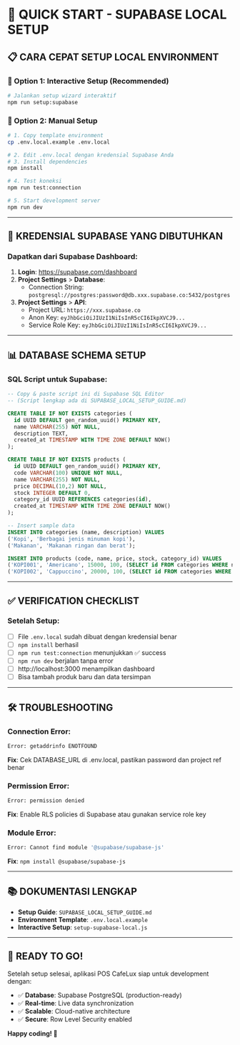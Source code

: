 # 🚀 **QUICK START - SUPABASE LOCAL SETUP**

## 📋 **CARA CEPAT SETUP LOCAL ENVIRONMENT**

### **🎯 Option 1: Interactive Setup (Recommended)**
```bash
# Jalankan setup wizard interaktif
npm run setup:supabase
```

### **🎯 Option 2: Manual Setup**
```bash
# 1. Copy template environment
cp .env.local.example .env.local

# 2. Edit .env.local dengan kredensial Supabase Anda
# 3. Install dependencies
npm install

# 4. Test koneksi
npm run test:connection

# 5. Start development server
npm run dev
```

---

## 🔗 **KREDENSIAL SUPABASE YANG DIBUTUHKAN**

### **Dapatkan dari Supabase Dashboard:**
1. **Login**: https://supabase.com/dashboard
2. **Project Settings** > **Database**:
   - Connection String: `postgresql://postgres:password@db.xxx.supabase.co:5432/postgres`
3. **Project Settings** > **API**:
   - Project URL: `https://xxx.supabase.co`
   - Anon Key: `eyJhbGciOiJIUzI1NiIsInR5cCI6IkpXVCJ9...`
   - Service Role Key: `eyJhbGciOiJIUzI1NiIsInR5cCI6IkpXVCJ9...`

---

## 📊 **DATABASE SCHEMA SETUP**

### **SQL Script untuk Supabase:**
```sql
-- Copy & paste script ini di Supabase SQL Editor
-- (Script lengkap ada di SUPABASE_LOCAL_SETUP_GUIDE.md)

CREATE TABLE IF NOT EXISTS categories (
  id UUID DEFAULT gen_random_uuid() PRIMARY KEY,
  name VARCHAR(255) NOT NULL,
  description TEXT,
  created_at TIMESTAMP WITH TIME ZONE DEFAULT NOW()
);

CREATE TABLE IF NOT EXISTS products (
  id UUID DEFAULT gen_random_uuid() PRIMARY KEY,
  code VARCHAR(100) UNIQUE NOT NULL,
  name VARCHAR(255) NOT NULL,
  price DECIMAL(10,2) NOT NULL,
  stock INTEGER DEFAULT 0,
  category_id UUID REFERENCES categories(id),
  created_at TIMESTAMP WITH TIME ZONE DEFAULT NOW()
);

-- Insert sample data
INSERT INTO categories (name, description) VALUES
('Kopi', 'Berbagai jenis minuman kopi'),
('Makanan', 'Makanan ringan dan berat');

INSERT INTO products (code, name, price, stock, category_id) VALUES
('KOPI001', 'Americano', 15000, 100, (SELECT id FROM categories WHERE name = 'Kopi' LIMIT 1)),
('KOPI002', 'Cappuccino', 20000, 100, (SELECT id FROM categories WHERE name = 'Kopi' LIMIT 1));
```

---

## ✅ **VERIFICATION CHECKLIST**

### **Setelah Setup:**
- [ ] File `.env.local` sudah dibuat dengan kredensial benar
- [ ] `npm install` berhasil
- [ ] `npm run test:connection` menunjukkan ✅ success
- [ ] `npm run dev` berjalan tanpa error
- [ ] http://localhost:3000 menampilkan dashboard
- [ ] Bisa tambah produk baru dan data tersimpan

---

## 🛠 **TROUBLESHOOTING**

### **Connection Error:**
```bash
Error: getaddrinfo ENOTFOUND
```
**Fix**: Cek DATABASE_URL di .env.local, pastikan password dan project ref benar

### **Permission Error:**
```bash
Error: permission denied
```
**Fix**: Enable RLS policies di Supabase atau gunakan service role key

### **Module Error:**
```bash
Error: Cannot find module '@supabase/supabase-js'
```
**Fix**: `npm install @supabase/supabase-js`

---

## 📚 **DOKUMENTASI LENGKAP**

- **Setup Guide**: `SUPABASE_LOCAL_SETUP_GUIDE.md`
- **Environment Template**: `.env.local.example`
- **Interactive Setup**: `setup-supabase-local.js`

---

## 🎉 **READY TO GO!**

Setelah setup selesai, aplikasi POS CafeLux siap untuk development dengan:
- ✅ **Database**: Supabase PostgreSQL (production-ready)
- ✅ **Real-time**: Live data synchronization
- ✅ **Scalable**: Cloud-native architecture
- ✅ **Secure**: Row Level Security enabled

**Happy coding! 🚀**
